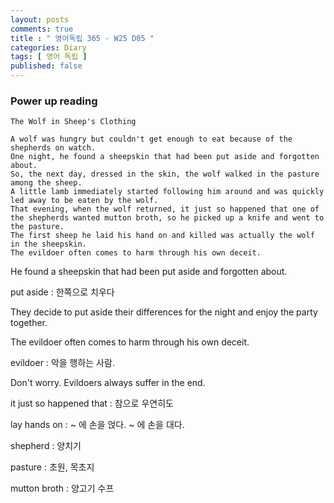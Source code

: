 ```yaml
---
layout: posts
comments: true
title : " 영어독립 365 - W25 D05 "
categories: Diary
tags: [ 영어 독립 ]
published: false
---
```


### Power up reading

```text
The Wolf in Sheep's Clothing

A wolf was hungry but couldn't get enough to eat because of the shepherds on watch.
One night, he found a sheepskin that had been put aside and forgotten about.
So, the next day, dressed in the skin, the wolf walked in the pasture among the sheep.
A little lamb immediately started following him around and was quickly led away to be eaten by the wolf.
That evening, when the wolf returned, it just so happened that one of the shepherds wanted mutton broth, so he picked up a knife and went to the pasture.
The first sheep he laid his hand on and killed was actually the wolf in the sheepskin.
The evildoer often comes to harm through his own deceit.
```

He found a sheepskin that had been put aside and forgotten about.

put aside
 : 한쪽으로 치우다

They decide to put aside their differences for the night and enjoy the party together.

The evildoer often comes to harm through his own deceit.

evildoer
 : 악을 행하는 사람.

Don't worry. Evildoers always suffer in the end.

it just so happened that
 : 참으로 우연히도

lay hands on
 : ~ 에 손을 얹다. ~ 에 손을 대다.

shepherd
 : 양치기

pasture
 : 초원, 목초지

mutton broth
 : 양고기 수프
